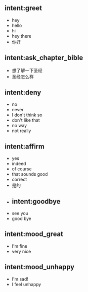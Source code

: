 ## intent:greet
- hey
- hello
- hi
- hey there
- 你好

## intent:ask_chapter_bible
- 想了解一下圣经
- 圣经怎么样

## intent:deny
- no
- never
- I don't think so
- don't like that
- no way
- not really

## intent:affirm
- yes
- indeed
- of course
- that sounds good
- correct
- 是的
- ## intent:goodbye
- see you
- good bye

## intent:mood_great
- I'm fine
- very nice

## intent:mood_unhappy
- I'm sad!
- I feel unhappy
